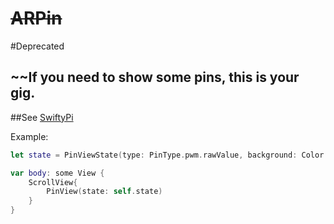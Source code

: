 # ~~ARPin~~
#Deprecated
## ~~If you need to show some pins, this is your gig.
##See [SwiftyPi](https://github.com/doHernandezM/SwiftyPi)

Example:

```swift
let state = PinViewState(type: PinType.pwm.rawValue, background: Color.clear, horizontal: false)

var body: some View {
    ScrollView{
        PinView(state: self.state)
    }
}
```
